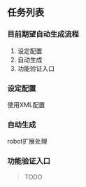 ## 任务列表

### 目前期望自动生成流程

1. 设定配置 
2. 自动生成
3. 功能验证入口

### 设定配置

使用XML配置

### 自动生成

robot扩展处理

### 功能验证入口

>  TODO





